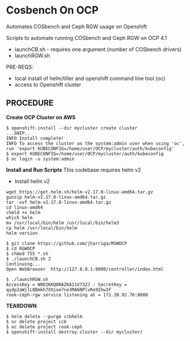 # Cosbench On OCP
Automates COSbench and Ceph RGW usage on Openshift

Scripts to automate running COSbench and Ceph RGW on OCP 4.1
  * launchCB.sh       - requires one argument (number of COSbench drivers)
  * launchRGW.sh

PRE-REQS:
  * local install of helm/tiller and openshift command line tool (oc)
  * access to Openshift cluster

## PROCEDURE

**Create OCP Cluster on AWS**
```
$ openshift-install --dir mycluster create cluster
...SNIP..
INFO Install complete!                            
INFO To access the cluster as the system:admin user when using 'oc', run 'export KUBECONFIG=/home/user/OCP/mycluster/auth/kubeconfig'
$ export KUBECONFIG=/home/user/OCP/mycluster/auth/kubeconfig
$ oc login -u system:admin
```
**Install and Run Scripts**
This codebase requires helm v2
- Install helm v2

```
wget https://get.helm.sh/helm-v2.17.0-linux-amd64.tar.gz
gunzip helm-v2.17.0-linux-amd64.tar.gz
tar -xvf helm-v2.17.0-linux-amd64.tar.gz
cd linux-amd64
chmld +x helm
which helm
mv /usr/local/bin/helm /usr/local/bin/helm3
cp helm /usr/local/bin/helm
helm version
```

```
$ git clone https://github.com/jharriga/RGWOCP
$ cd RGWOCP
$ chmod 755 *.sh
$ ./launchCB.sh 2
Continuing...
Open WebBrowser  http://127.0.0.1:8080/controller/index.html

$ ./launchRGW.sh
AccessKey = W0D1KKQ0RAZKA11V73ZJ : SecretKey = qydp2aWjlLQBmkh7XXioe7ne3MA6NPlvRo9Ihw1F
rook-ceph-rgw service listening at = 172.30.92.76:8080
```
**TEARDOWN**
```
$ helm delete --purge ccbhelm
$ oc delete project ccb
$ oc delete project rook-ceph
$ openshift-install destroy cluster --dir mycluster/
```
  
